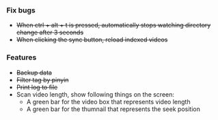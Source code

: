 ### Fix bugs

- ~~When ctrl + alt + t is pressed, automatically stops watching directory change after 3 seconds~~
- ~~When clicking the sync button, reload indexed videos~~

### Features
- ~~Backup data~~
- ~~Filter tag by pinyin~~
- ~~Print log to file~~
- Scan video length, show following things on the screen:
  - A green bar for the video box that represents video length
  - A green bar for the thumnail that represents the seek position
